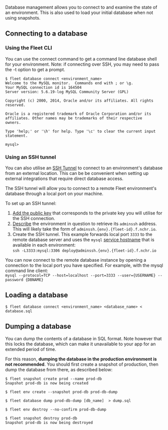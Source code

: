 Database management allows you to connect to and examine the state of an environment.
This is also used to load your initial database when not using snapshots.

## Connecting to a database

### Using the Fleet CLI

You can use the connect command to get a command line database shell for your environment.
Note: if connecting over SSH, you may need to pass the -t option to get a prompt.

```
$ fleet database connect <environment_name>
Welcome to the MySQL monitor.  Commands end with ; or \g.
Your MySQL connection id is 164504
Server version: 5.6.19-log MySQL Community Server (GPL)

Copyright (c) 2000, 2014, Oracle and/or its affiliates. All rights reserved.

Oracle is a registered trademark of Oracle Corporation and/or its
affiliates. Other names may be trademarks of their respective
owners.

Type 'help;' or '\h' for help. Type '\c' to clear the current input statement.

mysql>
```

### Using an SSH tunnel

You can also utilise an [SSH
Tunnel](https://en.wikipedia.org/wiki/Tunneling_protocol#Secure_Shell_tunneling)
to connect to an environment's database from an external location.  This can be
be convenient when setting up external integrations that require direct
database access.

The SSH tunnel will allow you to connect to a remote Fleet environment's
database through a local port on your machine.

To set up an SSH tunnel:

1. [Add the public key](manage-keys.md) that corresponds to the private key you
   will utilise for the SSH connection.
1. [Describe](manage-environments.md#describing-an-environment) the environment
   in question to retrieve its `adminssh` address.  This will likely take the
   form of `adminssh.{env}.{fleet-id}.f.nchr.io`.
1. Create the SSH tunnel.  This example forwards local port `3333` to the
   remote database server and uses the `mysql` [service
   hostname](../configuring-magento-for-fleet/service-hostnames.md) that is
   available in each environment:  
   `ssh -L3333:mysql:3306 deploy@adminssh.{env}.{fleet-id}.f.nchr.io`

You can now connect to the remote database instance by opening a connection to
the local port you have specified.  For example, with the mysql command line
client:  
`mysql --protocol=TCP --host=localhost --port=3333 --user={USERNAME} --password {DBNAME}`

## Loading a database

```
$ fleet database connect <environment_name> <database_name> < database.sql
```

## Dumping a database

You can dump the contents of a database in SQL format. Note however that this
locks the database, which can make it unavailable to your app for an extended
period of time.

For this reason, **dumping the database in the production environment is not
recommended**. You should first create a snapshot of production, then dump the
database from there, as described below:

```
$ fleet snapshot create prod --name prod-db
Snapshot prod-db is now being created

$ fleet env create --snapshot prod-db prod-db-dump

$ fleet database dump prod-db-dump [db_name]  > dump.sql

$ fleet env destroy --no-confirm prod-db-dump

$ fleet snapshot destroy prod-db
Snapshot prod-db is now being destroyed
```
